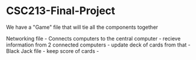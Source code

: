 # CSC213-Final-Project


We have a "Game" file that will tie all the components together

  Networking file
    - Connects computers to the central computer
    - recieve information from 2 connected computers
      - update deck of cards from that
    - 
  Black Jack file
    - keep score of cards
    - 
  
